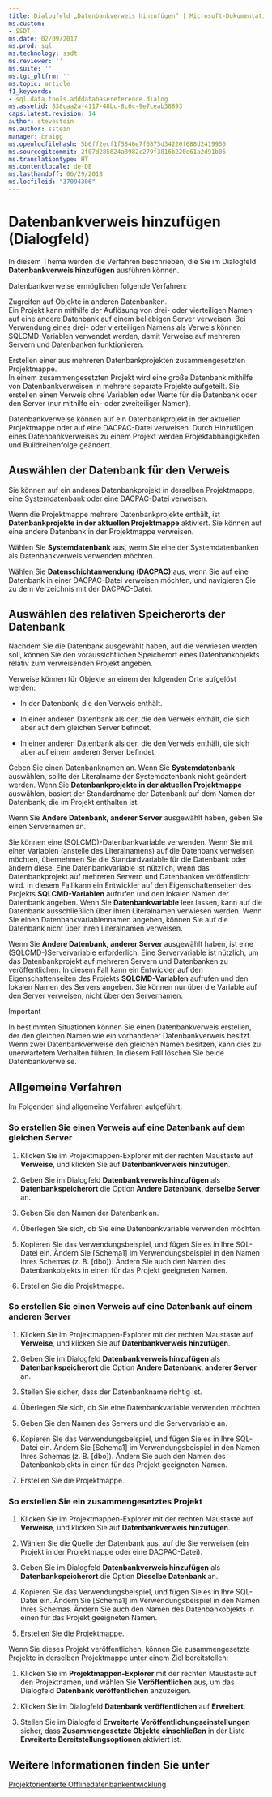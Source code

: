 ```yaml
---
title: Dialogfeld „Datenbankverweis hinzufügen“ | Microsoft-Dokumentation
ms.custom:
- SSDT
ms.date: 02/09/2017
ms.prod: sql
ms.technology: ssdt
ms.reviewer: ''
ms.suite: ''
ms.tgt_pltfrm: ''
ms.topic: article
f1_keywords:
- sql.data.tools.adddatabasereference.dialog
ms.assetid: 838caa2a-4117-48bc-8c6c-9e7ceab38893
caps.latest.revision: 14
author: stevestein
ms.author: sstein
manager: craigg
ms.openlocfilehash: 5b6ff2ecf1f5846e7f0875d34220f688d2419950
ms.sourcegitcommit: 2f07d285824a8982c279f3816b220e61a2d91b06
ms.translationtype: HT
ms.contentlocale: de-DE
ms.lasthandoff: 06/29/2018
ms.locfileid: "37094306"
---
```

# <a name="add-database-reference-dialog-box"></a>Datenbankverweis hinzufügen (Dialogfeld)
In diesem Thema werden die Verfahren beschrieben, die Sie im Dialogfeld **Datenbankverweis hinzufügen** ausführen können.  
  
Datenbankverweise ermöglichen folgende Verfahren:  
  
Zugreifen auf Objekte in anderen Datenbanken.  
Ein Projekt kann mithilfe der Auflösung von drei- oder vierteiligen Namen auf eine andere Datenbank auf einem beliebigen Server verweisen. Bei Verwendung eines drei- oder vierteiligen Namens als Verweis können SQLCMD-Variablen verwendet werden, damit Verweise auf mehreren Servern und Datenbanken funktionieren.  
  
Erstellen einer aus mehreren Datenbankprojekten zusammengesetzten Projektmappe.  
In einem zusammengesetzten Projekt wird eine große Datenbank mithilfe von Datenbankverweisen in mehrere separate Projekte aufgeteilt. Sie erstellen einen Verweis ohne Variablen oder Werte für die Datenbank oder den Server (nur mithilfe ein- oder zweiteiliger Namen).  
  
Datenbankverweise können auf ein Datenbankprojekt in der aktuellen Projektmappe oder auf eine DACPAC-Datei verweisen. Durch Hinzufügen eines Datenbankverweises zu einem Projekt werden Projektabhängigkeiten und Buildreihenfolge geändert.  
  
## <a name="selecting-the-database-to-reference"></a>Auswählen der Datenbank für den Verweis  
Sie können auf ein anderes Datenbankprojekt in derselben Projektmappe, eine Systemdatenbank oder eine DACPAC-Datei verweisen.  
  
Wenn die Projektmappe mehrere Datenbankprojekte enthält, ist **Datenbankprojekte in der aktuellen Projektmappe** aktiviert. Sie können auf eine andere Datenbank in der Projektmappe verweisen.  
  
Wählen Sie **Systemdatenbank** aus, wenn Sie eine der Systemdatenbanken als Datenbankverweis verwenden möchten.  
  
Wählen Sie **Datenschichtanwendung (DACPAC)** aus, wenn Sie auf eine Datenbank in einer DACPAC-Datei verweisen möchten, und navigieren Sie zu dem Verzeichnis mit der DACPAC-Datei.  
  
## <a name="selecting-the-databases-relative-location"></a>Auswählen des relativen Speicherorts der Datenbank  
Nachdem Sie die Datenbank ausgewählt haben, auf die verwiesen werden soll, können Sie den voraussichtlichen Speicherort eines Datenbankobjekts relativ zum verweisenden Projekt angeben.  
  
Verweise können für Objekte an einem der folgenden Orte aufgelöst werden:  
  
- In der Datenbank, die den Verweis enthält.  
  
- In einer anderen Datenbank als der, die den Verweis enthält, die sich aber auf dem gleichen Server befindet.  
  
- In einer anderen Datenbank als der, die den Verweis enthält, die sich aber auf einem anderen Server befindet.  
  
Geben Sie einen Datenbanknamen an. Wenn Sie **Systemdatenbank** auswählen, sollte der Literalname der Systemdatenbank nicht geändert werden. Wenn Sie **Datenbankprojekte in der aktuellen Projektmappe** auswählen, basiert der Standardname der Datenbank auf dem Namen der Datenbank, die im Projekt enthalten ist.  
  
Wenn Sie **Andere Datenbank, anderer Server** ausgewählt haben, geben Sie einen Servernamen an.  
  
Sie können eine (SQLCMD)-Datenbankvariable verwenden. Wenn Sie mit einer Variablen (anstelle des Literalnamens) auf die Datenbank verweisen möchten, übernehmen Sie die Standardvariable für die Datenbank oder ändern diese. Eine Datenbankvariable ist nützlich, wenn das Datenbankprojekt auf mehreren Servern und Datenbanken veröffentlicht wird. In diesem Fall kann ein Entwickler auf den Eigenschaftenseiten des Projekts **SQLCMD-Variablen** aufrufen und den lokalen Namen der Datenbank angeben. Wenn Sie **Datenbankvariable** leer lassen, kann auf die Datenbank ausschließlich über ihren Literalnamen verwiesen werden. Wenn Sie einen Datenbankvariablennamen angeben, können Sie auf die Datenbank nicht über ihren Literalnamen verweisen.  
  
Wenn Sie **Andere Datenbank, anderer Server** ausgewählt haben, ist eine (SQLCMD-)Servervariable erforderlich. Eine Servervariable ist nützlich, um das Datenbankprojekt auf mehreren Servern und Datenbanken zu veröffentlichen. In diesem Fall kann ein Entwickler auf den Eigenschaftenseiten des Projekts **SQLCMD-Variablen** aufrufen und den lokalen Namen des Servers angeben. Sie können nur über die Variable auf den Server verweisen, nicht über den Servernamen.  
  
> [!IMPORTANT]  
> In bestimmten Situationen können Sie einen Datenbankverweis erstellen, der den gleichen Namen wie ein vorhandener Datenbankverweis besitzt. Wenn zwei Datenbankverweise den gleichen Namen besitzen, kann dies zu unerwartetem Verhalten führen. In diesem Fall löschen Sie beide Datenbankverweise.  
  
## <a name="common-procedures"></a>Allgemeine Verfahren  
Im Folgenden sind allgemeine Verfahren aufgeführt:  
  
### <a name="to-create-a-reference-to-a-database-on-the-same-server"></a>So erstellen Sie einen Verweis auf eine Datenbank auf dem gleichen Server  
  
1.  Klicken Sie im Projektmappen-Explorer mit der rechten Maustaste auf **Verweise**, und klicken Sie auf **Datenbankverweis hinzufügen**.  
  
2.  Geben Sie im Dialogfeld **Datenbankverweis hinzufügen** als **Datenbankspeicherort** die Option **Andere Datenbank, derselbe Server** an.  
  
3.  Geben Sie den Namen der Datenbank an.  
  
4.  Überlegen Sie sich, ob Sie eine Datenbankvariable verwenden möchten.  
  
5.  Kopieren Sie das Verwendungsbeispiel, und fügen Sie es in Ihre SQL-Datei ein. Ändern Sie [Schema1] im Verwendungsbeispiel in den Namen Ihres Schemas (z. B. [dbo]). Ändern Sie auch den Namen des Datenbankobjekts in einen für das Projekt geeigneten Namen.  
  
6.  Erstellen Sie die Projektmappe.  
  
### <a name="to-create-a-reference-to-a-database-on-another-server"></a>So erstellen Sie einen Verweis auf eine Datenbank auf einem anderen Server  
  
1.  Klicken Sie im Projektmappen-Explorer mit der rechten Maustaste auf **Verweise**, und klicken Sie auf **Datenbankverweis hinzufügen**.  
  
2.  Geben Sie im Dialogfeld **Datenbankverweis hinzufügen** als **Datenbankspeicherort** die Option **Andere Datenbank, anderer Server** an.  
  
3.  Stellen Sie sicher, dass der Datenbankname richtig ist.  
  
4.  Überlegen Sie sich, ob Sie eine Datenbankvariable verwenden möchten.  
  
5.  Geben Sie den Namen des Servers und die Servervariable an.  
  
6.  Kopieren Sie das Verwendungsbeispiel, und fügen Sie es in Ihre SQL-Datei ein. Ändern Sie [Schema1] im Verwendungsbeispiel in den Namen Ihres Schemas (z. B. [dbo]). Ändern Sie auch den Namen des Datenbankobjekts in einen für das Projekt geeigneten Namen.  
  
7.  Erstellen Sie die Projektmappe.  
  
### <a name="to-create-a-composite-project"></a>So erstellen Sie ein zusammengesetztes Projekt  
  
1.  Klicken Sie im Projektmappen-Explorer mit der rechten Maustaste auf **Verweise**, und klicken Sie auf **Datenbankverweis hinzufügen**.  
  
2.  Wählen Sie die Quelle der Datenbank aus, auf die Sie verweisen (ein Projekt in der Projektmappe oder eine DACPAC-Datei).  
  
3.  Geben Sie im Dialogfeld **Datenbankverweis hinzufügen** als **Datenbankspeicherort** die Option **Dieselbe Datenbank** an.  
  
4.  Kopieren Sie das Verwendungsbeispiel, und fügen Sie es in Ihre SQL-Datei ein. Ändern Sie [Schema1] im Verwendungsbeispiel in den Namen Ihres Schemas. Ändern Sie auch den Namen des Datenbankobjekts in einen für das Projekt geeigneten Namen.  
  
5.  Erstellen Sie die Projektmappe.  
  
Wenn Sie dieses Projekt veröffentlichen, können Sie zusammengesetzte Projekte in derselben Projektmappe unter einem Ziel bereitstellen:  
  
1.  Klicken Sie im **Projektmappen-Explorer** mit der rechten Maustaste auf den Projektnamen, und wählen Sie **Veröffentlichen** aus, um das Dialogfeld **Datenbank veröffentlichen** anzuzeigen.  
  
2.  Klicken Sie im Dialogfeld **Datenbank veröffentlichen** auf **Erweitert**.  
  
3.  Stellen Sie im Dialogfeld **Erweiterte Veröffentlichungseinstellungen** sicher, dass **Zusammengesetzte Objekte einschließen** in der Liste **Erweiterte Bereitstellungsoptionen** aktiviert ist.  
  
## <a name="see-also"></a>Weitere Informationen finden Sie unter  
[Projektorientierte Offlinedatenbankentwicklung](../ssdt/project-oriented-offline-database-development.md)  
  
